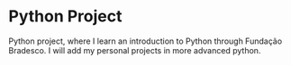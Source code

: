 # Python Project
Python project, where I learn an introduction to Python through Fundação Bradesco. I will add my personal projects in more advanced python.
